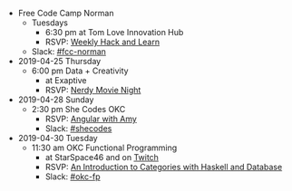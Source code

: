 * Free Code Camp Norman
  * Tuesdays
    * 6:30 pm at Tom Love Innovation Hub
    * RSVP: [Weekly Hack and Learn](https://www.meetup.com/FreeCodeCamp-Norman)
  * Slack: [#fcc-norman](https://techlahoma.slack.com/messages/fcc-norman/)
* 2019-04-25 Thursday
  * 6:00 pm Data + Creativity
    * at Exaptive
    * RSVP: [Nerdy Movie Night](https://www.meetup.com/Data-Creativity-OKC/events/260314116/)
* 2019-04-28 Sunday
  * 2:30 pm She Codes OKC
    * RSVP: [Angular with Amy](https://www.meetup.com/SheCodesOKC/events/260419457/)
    * Slack: [#shecodes](https://techlahoma.slack.com/messages/shecodes/)
* 2019-04-30 Tuesday
  * 11:30 am OKC Functional Programming
    * at StarSpace46 and on [Twitch](https://twitch.tv/techlahoma)
    * RSVP: [An Introduction to Categories with Haskell and Database](	https://www.meetup.com/OKC-FP/events/260380610/)
    * Slack: [#okc-fp](https://techlahoma.slack.com/messages/okc-fp/)
